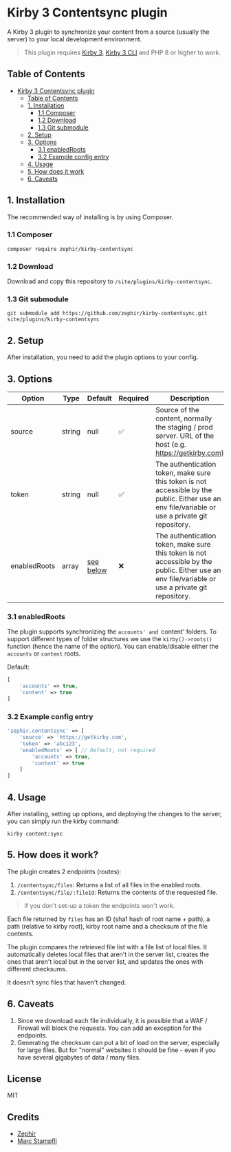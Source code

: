 # Kirby 3 Contentsync plugin

A Kirby 3 plugin to synchronize your content from a source (usually the server) to your local development environment.

> This plugin requires [Kirby 3](https://getkirby.com), [Kirby 3 CLI](https://github.com/getkirby/cli) and PHP 8 or higher to work.

## Table of Contents

- [Kirby 3 Contentsync plugin](#kirby-3-contentsync-plugin)
  - [Table of Contents](#table-of-contents)
  - [1. Installation](#1-installation)
    - [1.1 Composer](#11-composer)
    - [1.2 Download](#12-download)
    - [1.3 Git submodule](#13-git-submodule)
  - [2. Setup](#2-setup)
  - [3. Options](#3-options)
    - [3.1 enabledRoots](#31-enabledroots)
    - [3.2 Example config entry](#32-example-config-entry)
  - [4. Usage](#4-usage)
  - [5. How does it work](#5-how-does-it-work)
  - [6. Caveats](#6-caveats)

## 1. Installation

The recommended way of installing is by using Composer.

### 1.1 Composer

```
composer require zephir/kirby-contentsync
```

### 1.2 Download

Download and copy this repository to `/site/plugins/kirby-contentsync`.

### 1.3 Git submodule

```
git submodule add https://github.com/zephir/kirby-contentsync.git site/plugins/kirby-contentsync
```

## 2. Setup

After installation, you need to add the plugin options to your config.

## 3. Options

| Option       | Type   | Default                       | Required | Description                                                                                                                                      |
| ------------ | ------ | ----------------------------- | -------- | ------------------------------------------------------------------------------------------------------------------------------------------------ |
| source       | string | null                          | ✅       | Source of the content, normally the staging / prod server. URL of the host (e.g. https://getkirby.com)                                           |
| token        | string | null                          | ✅       | The authentication token, make sure this token is not accessible by the public. Either use an env file/variable or use a private git repository. |
| enabledRoots | array  | [see below](#31-enabledroots) | ❌       | The authentication token, make sure this token is not accessible by the public. Either use an env file/variable or use a private git repository. |

### 3.1 enabledRoots

The plugin supports synchronizing the `accounts' and `content' folders. To support different types of folder structures we use the `kirby()->roots()` function (hence the name of the option). You can enable/disable either the `accounts` or `content` roots.

Default:

```php
[
    'accounts' => true,
    'content' => true
]
```

### 3.2 Example config entry

```php
'zephir.contentsync' => [
    'source' => 'https://getkirby.com',
    'token' => 'abc123',
    'enabledRoots' => [ // Default, not required
        'accounts' => true,
        'content' => true
    ]
]
```

## 4. Usage

After installing, setting up options, and deploying the changes to the server, you can simply run the kirby command:

`kirby content:sync`

## 5. How does it work?

The plugin creates 2 endpoints (routes):

1. `/contentsync/files`: Returns a list of all files in the enabled roots.
2. `/contentsync/file/:fileId`: Returns the contents of the requested file.

> If you don't set-up a token the endpoints won't work.

Each file returned by `files` has an ID (sha1 hash of root name + path), a path (relative to kirby root), kirby root name and a checksum of the file contents.

The plugin compares the retrieved file list with a file list of local files. It automatically deletes local files that aren't in the server list, creates the ones that aren't local but in the server list, and updates the ones with different checksums.

It doesn't sync files that haven't changed.

## 6. Caveats

1. Since we download each file individually, it is possible that a WAF / Firewall will block the requests. You can add an exception for the endpoints.
2. Generating the checksum can put a bit of load on the server, especially for large files. But for "normal" websites it should be fine - even if you have several gigabytes of data / many files.

## License

MIT

## Credits

- [Zephir](https://zephir.ch)
- [Marc Stampfli](https://github.com/themaaarc)
